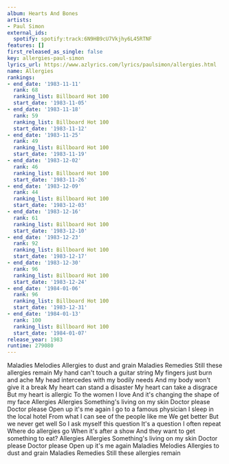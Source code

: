 ```yaml
---
album: Hearts And Bones
artists:
- Paul Simon
external_ids:
  spotify: spotify:track:6N9HB9cU7Vkjhy6L45RTNF
features: []
first_released_as_single: false
key: allergies-paul-simon
lyrics_url: https://www.azlyrics.com/lyrics/paulsimon/allergies.html
name: Allergies
rankings:
- end_date: '1983-11-11'
  rank: 68
  ranking_list: Billboard Hot 100
  start_date: '1983-11-05'
- end_date: '1983-11-18'
  rank: 59
  ranking_list: Billboard Hot 100
  start_date: '1983-11-12'
- end_date: '1983-11-25'
  rank: 49
  ranking_list: Billboard Hot 100
  start_date: '1983-11-19'
- end_date: '1983-12-02'
  rank: 46
  ranking_list: Billboard Hot 100
  start_date: '1983-11-26'
- end_date: '1983-12-09'
  rank: 44
  ranking_list: Billboard Hot 100
  start_date: '1983-12-03'
- end_date: '1983-12-16'
  rank: 61
  ranking_list: Billboard Hot 100
  start_date: '1983-12-10'
- end_date: '1983-12-23'
  rank: 92
  ranking_list: Billboard Hot 100
  start_date: '1983-12-17'
- end_date: '1983-12-30'
  rank: 96
  ranking_list: Billboard Hot 100
  start_date: '1983-12-24'
- end_date: '1984-01-06'
  rank: 96
  ranking_list: Billboard Hot 100
  start_date: '1983-12-31'
- end_date: '1984-01-13'
  rank: 100
  ranking_list: Billboard Hot 100
  start_date: '1984-01-07'
release_year: 1983
runtime: 279080
---
```

Maladies
Melodies
Allergies to dust and grain
Maladies
Remedies
Still these allergies remain
My hand can't touch a guitar string
My fingers just burn and ache
My head intercedes with my bodily needs
And my body won't give it a break
My heart can stand a disaster
My heart can take a disgrace
But my heart is allergic
To the women I love
And it's changing the shape of my face
Allergies
Allergies
Something's living on my skin
Doctor please
Doctor please
Open up it's me again
I go to a famous physician
I sleep in the local hotel
From what I can see of the people like me
We get better
But we never get well
So I ask myself this question
It's a question I often repeat
Where do allergies go
When it's after a show
And they want to get something to eat?
Allergies
Allergies
Something's living on my skin
Doctor please
Doctor please
Open up it's me again
Maladies
Melodies
Allergies to dust and grain
Maladies
Remedies
Still these allergies remain
